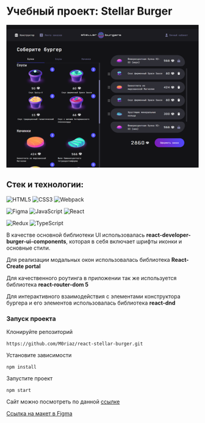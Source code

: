 # Учебный проект: Stellar Burger 

![Начальное состояние страницы](src/images/prr.png)

## Стек и технологии:

![HTML5](https://img.shields.io/badge/html5-%23E34F26.svg?style=for-the-badge&logo=html5&logoColor=white)
![CSS3](https://img.shields.io/badge/css3-%231572B6.svg?style=for-the-badge&logo=css3&logoColor=white)
![Webpack](https://img.shields.io/badge/webpack-%238DD6F9.svg?style=for-the-badge&logo=webpack&logoColor=black)

![Figma](https://img.shields.io/badge/figma-%23F24E1E.svg?style=for-the-badge&logo=figma&logoColor=white)
![JavaScript](https://img.shields.io/badge/javascript-%23323330.svg?style=for-the-badge&logo=javascript&logoColor=%23F7DF1E)
![React](https://img.shields.io/badge/react-%2320232a.svg?style=for-the-badge&logo=react&logoColor=%2361DAFB)

![Redux](https://img.shields.io/badge/redux-%23593d88.svg?style=for-the-badge&logo=redux&logoColor=white)
![TypeScript](https://img.shields.io/badge/typescript-%23007ACC.svg?style=for-the-badge&logo=typescript&logoColor=white)

В качестве основной библиотеки UI использовалась **react-developer-burger-ui-components**, которая в себя включает шрифты иконки и основные стили.

Для реализации модальных окон использовалась библиотека **React-Create portal**

Для качественного роутинга в приложении так же используется библиотека **react-router-dom 5**

Для интерактивного взаимодействия с элементами конструктора бургера и его элементов использовалась библиотека **react-dnd**


### Запуск проекта

Клонируйте репозиторий

```
https://github.com/M0riaz/react-stellar-burger.git
```

Установите зависимости

```
npm install
```

Запустите проект

```
npm start
```

Сайт можно посмотреть по данной [ссылке](<https://m0riaz.github.io/react-stellar-burger>)

[Ссылка на макет в Figma](<https://www.figma.com/proto/ocw9a6hNGeAejl4F3G9fp8/React-_-Проектные-задачи-(3-месяца)_external_link?node-id=2973-2131&starting-point-node-id=2973%3A2131>)